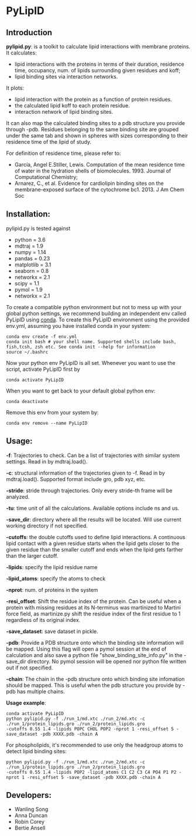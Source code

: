 # PyLipID

## Introduction 
**pylipid.py**: is a toolkit to calculate lipid interactions with membrane proteins. 
It calculates: 
- lipid interactions with the proteins in terms of their duration, residence time, occupancy, num. of lipids surrounding given residues and koff;
- lipid binding sites via interaction networks. 

It plots:
- lipid interaction with the protein as a function of protein residues. 
- the calculated lipid koff to each protein residue. 
- interaction network of lipid binding sites. 

It can also map the calculated binding sites to a pdb structure you provide through -pdb. Residues belonging to the same binding site are grouped under the same tab and shown in spheres with sizes corresponding to their residence time of the lipid of study.  

For definition of residence time, please refer to:
- García, Angel E.Stiller, Lewis. Computation of the mean residence time of water in the hydration shells of biomolecules. 1993. Journal of Computational Chemistry;
- Arnarez, C., et al. Evidence for cardiolipin binding sites on the membrane-exposed surface of the cytochrome bc1. 2013. J Am Chem Soc

## Installation:
pylipid.py is tested against 
- python = 3.6
- mdtraj = 1.9
- numpy = 1.14
- pandas = 0.23
- matplotlib = 3.1
- seaborn = 0.8
- networkx = 2.1
- scipy = 1.1
- pymol = 1.9
- networkx = 2.1

To create a compatible python environment but not to mess up with your global python settings, we recommend building an independent env called PyLipID using [conda](https://www.anaconda.com/distribution/). 
To create this PyLipID environment using the provided env.yml, assuming you have installed conda in your system:
```
conda env create -f env.yml
conda init bash # your shell name. Supported shells include bash, fish,tcsh, zsh etc. See conda init --help for information
source ~/.bashrc
```
Now your python env PyLipID is all set. Whenever you want to use the script, activate PyLipID first by
```
conda activate PyLipID
```
When you want to get back to your default global python env:
``` 
conda deactivate
```
Remove this env from your system by:
```
conda env remove --name PyLipID
```

## Usage:

**-f**: Trajectories to check. Can be a list of trajectories with similar system settings. Read in by mdtraj.load().

**-c**: structural information of the trajectories given to -f. Read in by mdtraj.load(). Supported format include gro, pdb xyz, etc. 

**-stride**: stride through trajectories. Only every stride-th frame will be analyzed.

**-tu**: time unit of all the calculations. Available options include ns and us. 

**-save_dir**: directory where all the results will be located. Will use current working directory if not specified. 

**-cutoffs**: the double cutoffs used to define lipid interactions. A continuous lipid contact with a given residue starts when the lipid
gets closer to the given residue than the smaller cutoff and ends when the lipid gets farther than the larger cutoff. 

**-lipids**: specify the lipid residue name 

**-lipid_atoms**: specify the atoms to check

**-nprot**: num. of proteins in the system

**-resi_offset**: Shift the residue index of the protein. Can be useful when a protein with missing residues at its N-terminus was martinized 
to Martini force field, as martinize.py shift the residue index of the first residue to 1 regardless of its original index. 

**-save_dataset**: save dataset in pickle. 

**-pdb**: Provide a PDB structure onto which the binding site information will be mapped. Using this flag will open a pymol session at the end of calculation and also save a python file "show_binding_site_info.py" in the -save_dir directory. No pymol session will be opened nor python file written out if not specified.

**-chain**: The chain in the -pdb structure onto which binding site infomation should be mapped. This is useful when the pdb structure you provide by -pdb has multiple chains. 

**Usage example**: 
```
conda activate PyLipID
python pylipid.py -f ./run_1/md.xtc ./run_2/md.xtc -c ./run_1/protein_lipids.gro ./run_2/protein_lipids.gro 
-cutoffs 0.55 1.4 -lipids POPC CHOL POP2 -nprot 1 -resi_offset 5 -save_dataset -pdb XXXX.pdb -chain A
```
For phospholipids, it's recommended to use only the headgroup atoms to detect lipid binding sites:
```
python pylipid.py -f ./run_1/md.xtc ./run_2/md.xtc -c ./run_1/protein_lipids.gro ./run_2/protein_lipids.gro 
-cutoffs 0.55 1.4 -lipids POP2 -lipid_atoms C1 C2 C3 C4 PO4 P1 P2 -nprot 1 -resi_offset 5 -save_dataset -pdb XXXX.pdb -chain A
```


## Developers:
- Wanling Song
- Anna Duncan
- Robin Corey
- Bertie Ansell
